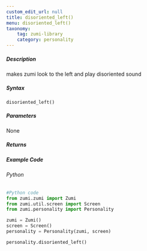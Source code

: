 ```yaml
---
custom_edit_url: null
title: disoriented_left()
menu: disoriented_left()
taxonomy:
    tag: zumi-library
    category: personality
---
```


##### Description
makes zumi look to the left and play disoriented sound

##### Syntax
```disoriented_left()```<br />

##### Parameters
None

##### Returns

##### Example Code
###### Python
```python
#Python code
from zumi.zumi import Zumi
from zumi.util.screen import Screen
from zumi.personality import Personality

zumi = Zumi()
screen = Screen()
personality = Personality(zumi, screen)

personality.disoriented_left()
```